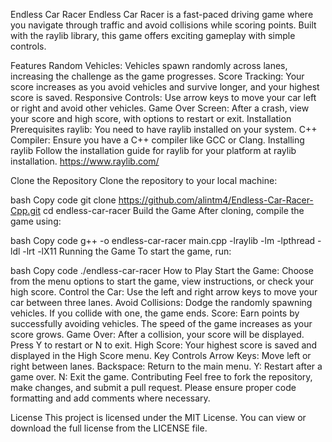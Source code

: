 Endless Car Racer
Endless Car Racer is a fast-paced driving game where you navigate through traffic and avoid collisions while scoring points. Built with the raylib library, this game offers exciting gameplay with simple controls.

Features
Random Vehicles: Vehicles spawn randomly across lanes, increasing the challenge as the game progresses.
Score Tracking: Your score increases as you avoid vehicles and survive longer, and your highest score is saved.
Responsive Controls: Use arrow keys to move your car left or right and avoid other vehicles.
Game Over Screen: After a crash, view your score and high score, with options to restart or exit.
Installation
Prerequisites
raylib: You need to have raylib installed on your system.
C++ Compiler: Ensure you have a C++ compiler like GCC or Clang.
Installing raylib
Follow the installation guide for raylib for your platform at raylib installation.
https://www.raylib.com/

Clone the Repository
Clone the repository to your local machine:

bash
Copy code
git clone https://github.com/alintm4/Endless-Car-Racer-Cpp.git
cd endless-car-racer
Build the Game
After cloning, compile the game using:

bash
Copy code
g++ -o endless-car-racer main.cpp -lraylib -lm -lpthread -ldl -lrt -lX11
Running the Game
To start the game, run:

bash
Copy code
./endless-car-racer
How to Play
Start the Game: Choose from the menu options to start the game, view instructions, or check your high score.
Control the Car: Use the left and right arrow keys to move your car between three lanes.
Avoid Collisions: Dodge the randomly spawning vehicles. If you collide with one, the game ends.
Score: Earn points by successfully avoiding vehicles. The speed of the game increases as your score grows.
Game Over: After a collision, your score will be displayed. Press Y to restart or N to exit.
High Score: Your highest score is saved and displayed in the High Score menu.
Key Controls
Arrow Keys: Move left or right between lanes.
Backspace: Return to the main menu.
Y: Restart after a game over.
N: Exit the game.
Contributing
Feel free to fork the repository, make changes, and submit a pull request. Please ensure proper code formatting and add comments where necessary.

License
This project is licensed under the MIT License. You can view or download the full license from the LICENSE file.

